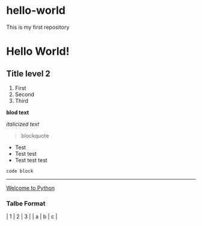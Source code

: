 # hello-world
This is my first repository

# Hello World!

## Title level 2

1. First
2. Second
3. Third

**blod text**

*italicized text*

> blockquote

- Test
- Test test
- Test test test

`code block`

---

[Welcome to Python](https://www.python.org)

### Talbe Format
| 1 | 2 | 3 |
| a | b | c |
